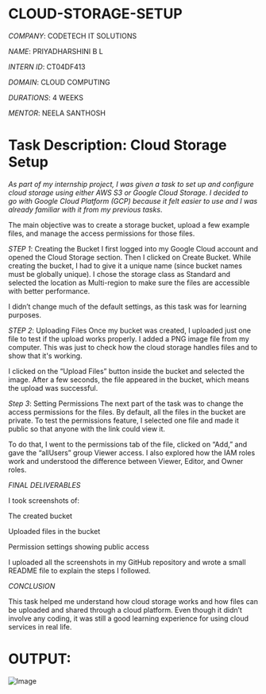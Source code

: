 # CLOUD-STORAGE-SETUP

*COMPANY*: CODETECH IT SOLUTIONS

*NAME*: PRIYADHARSHINI B L

*INTERN ID*: CT04DF413

*DOMAIN*: CLOUD COMPUTING

*DURATIONS*: 4 WEEKS

*MENTOR*: NEELA SANTHOSH

# Task Description: Cloud Storage Setup

*As part of my internship project, I was given a task to set up and configure cloud storage using either AWS S3 or Google Cloud Storage. I decided to go with Google Cloud Platform (GCP) because it felt easier to use and I was already familiar with it from my previous tasks*.

The main objective was to create a storage bucket, upload a few example files, and manage the access permissions for those files.

*STEP 1*: Creating the Bucket
I first logged into my Google Cloud account and opened the Cloud Storage section. Then I clicked on Create Bucket. While creating the bucket, I had to give it a unique name (since bucket names must be globally unique). I chose the storage class as Standard and selected the location as Multi-region to make sure the files are accessible with better performance.

I didn’t change much of the default settings, as this task was for learning purposes.

*STEP 2*: Uploading Files
Once my bucket was created, I uploaded just one file to test if the upload works properly. I added a PNG image file from my computer. This was just to check how the cloud storage handles files and to show that it's working.

I clicked on the “Upload Files” button inside the bucket and selected the image. After a few seconds, the file appeared in the bucket, which means the upload was successful.

*Step 3*: Setting Permissions
The next part of the task was to change the access permissions for the files. By default, all the files in the bucket are private. To test the permissions feature, I selected one file and made it public so that anyone with the link could view it.

To do that, I went to the permissions tab of the file, clicked on “Add,” and gave the “allUsers” group Viewer access. I also explored how the IAM roles work and understood the difference between Viewer, Editor, and Owner roles.

*FINAL DELIVERABLES*

I took screenshots of:

The created bucket

Uploaded files in the bucket

Permission settings showing public access

I uploaded all the screenshots in my GitHub repository and wrote a small README file to explain the steps I followed.

*CONCLUSION*

This task helped me understand how cloud storage works and how files can be uploaded and shared through a cloud platform. Even though it didn’t involve any coding, it was still a good learning experience for using cloud services in real life.

# OUTPUT:

![Image](https://github.com/user-attachments/assets/b4641f4d-8281-48a7-aa2a-24b90abcf972)
